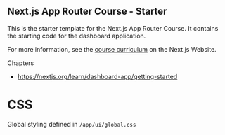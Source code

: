 ## Next.js App Router Course - Starter

This is the starter template for the Next.js App Router Course. It contains the starting code for the dashboard application.

For more information, see the [course curriculum](https://nextjs.org/learn) on the Next.js Website.

Chapters
- https://nextjs.org/learn/dashboard-app/getting-started

# CSS
Global styling defined in `/app/ui/global.css`